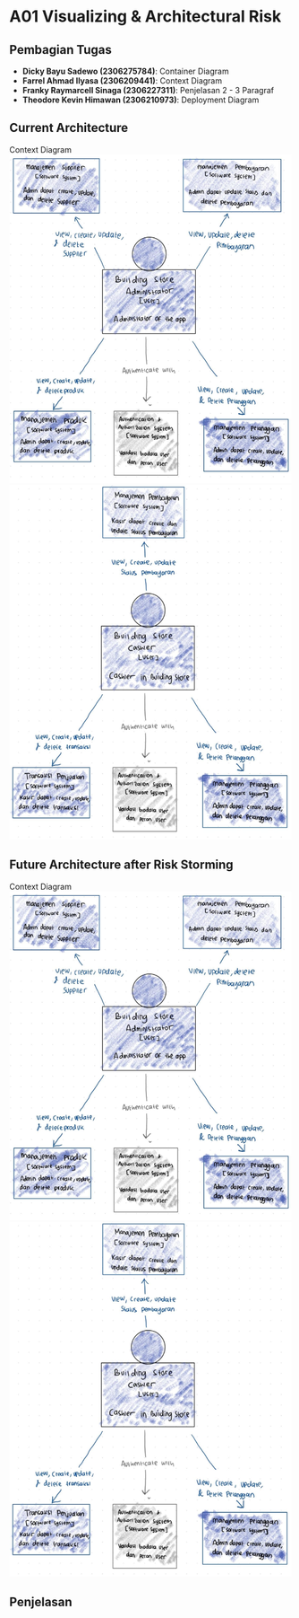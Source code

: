 # A01 Visualizing & Architectural Risk

## Pembagian Tugas

- **Dicky Bayu Sadewo (2306275784)**: Container Diagram
- **Farrel Ahmad Ilyasa (2306209441)**: Context Diagram
- **Franky Raymarcell Sinaga (2306227311)**: Penjelasan 2 - 3 Paragraf
- **Theodore Kevin Himawan (2306210973)**: Deployment Diagram

## Current Architecture

Context Diagram
![context diagram admin](context_admin.jpeg)
![context diagram cashier](context_cashier.jpeg)

## Future Architecture after Risk Storming

Context Diagram
![context diagram admin](context_admin.jpeg)
![context diagram cashier](context_cashier.jpeg)

## Penjelasan